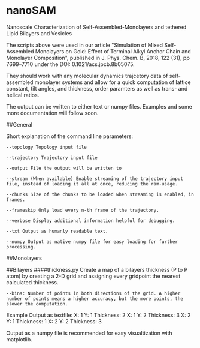 # nanoSAM
Nanoscale Characterization of Self-Assembled-Monolayers and tethered Lipid Bilayers and Vesicles

The scripts above were used in our article "Simulation of Mixed Self-Assembled Monolayers on Gold: Effect of Terminal Alkyl Anchor Chain and Monolayer Composition", published in J. Phys. Chem. B, 2018, 122 (31), pp 7699–7710 under the DOI: 0.1021/acs.jpcb.8b05075. 

They should work with any molecular dynamics trajcetory data of self-assembled monolayer systems and allow for a quick computation of lattice constant, tilt angles, and thickness, order paramters as well as trans- and helical ratios.

The output can be written to either text or numpy files. Examples and some more documentation will follow soon.  

##General

Short explanation of the command line parameters:

    --topology Topology input file

    --trajectory Trajectory input file

    --output File the output will be written to

    --stream (When available) Enable streaming of the trajectory input file, instead of loading it all at once, reducing the ram-usage.

    --chunks Size of the chunks to be loaded when streaming is enabled, in frames.

    --frameskip Only load every n-th frame of the trajectory.

    --verbose Display additional information helpful for debugging.

    --txt Output as humanly readable text.

    --numpy Output as native numpy file for easy loading for further processing.

##Monolayers

##Bilayers
####thickness.py
Create a map of a bilayers thickness (P to P atom) by creating a 2-D grid and assigning every gridpoint the nearest calculated thickness.

    --bins: Number of points in both directions of the grid. A higher number of points means a higher accuracy, but the more points, the slower the computation.

Example Output as textfile: 
X: 1   Y: 1  Thickness: 2
X: 1   Y: 2  Thickness: 3
X: 2   Y: 1  Thickness: 1
X: 2   Y: 2  Thickness: 3

Output as a numpy file is recommended for easy visualtization with matplotlib.